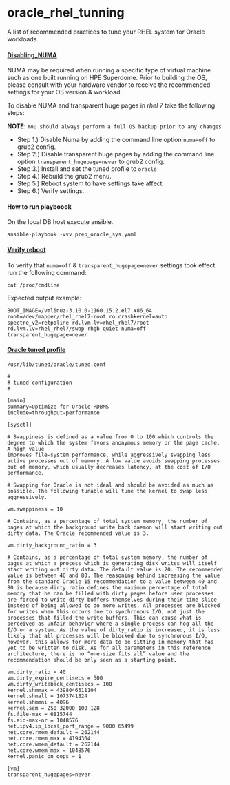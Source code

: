 # oracle_rhel_tunning
A list of recommended practices to tune your RHEL system for Oracle workloads.

#### [Disabling_NUMA](https://access.redhat.com/solutions/23216)

NUMA may be required when running a specific type of virtual machine such as one built running on HPE Superdome. Prior to building the OS, please consult with your hardware vendor to receive the recommended settings for your OS version & workload.

To disable NUMA and transparent huge pages in *rhel 7* take the following steps:

**NOTE**: `You should always perform a full OS backup prior to any changes`

- Step 1.) Disable Numa by adding the command line option `numa=off` to grub2 config.
- Step 2.) Disable transparent huge pages by adding the command line option `transparent_hugepage=never` to grub2 config.
- Step 3.) Install and set the tuned profile to `oracle`
- Step 4.) Rebuild the grub2 menu.
- Step 5.) Reboot system to have settings take affect.
- Step 6.) Verify settings.


#### How to run playboook

On the local DB host execute ansible.

```
ansible-playbook -vvv prep_oracle_sys.yaml
```

#### [Verify reboot](https://access.redhat.com/solutions/4968001)

To verify that `numa=off` & `transparent_hugepage=never` settings took effect run the following command:


```
cat /proc/cmdline 
```

Expected output example:

```
BOOT_IMAGE=/vmlinuz-3.10.0-1160.15.2.el7.x86_64 root=/dev/mapper/rhel_rhel7-root ro crashkernel=auto spectre_v2=retpoline rd.lvm.lv=rhel_rhel7/root rd.lvm.lv=rhel_rhel7/swap rhgb quiet numa=off transparent_hugepage=never
``` 

#### [Oracle tuned profile](https://www.mankier.com/7/tuned-profiles-oracle)


`/usr/lib/tuned/oracle/tuned.conf`

```
#
# tuned configuration
#

[main]
summary=Optimize for Oracle RDBMS
include=throughput-performance

[sysctl]

# Swappiness is defined as a value from 0 to 100 which controls the degree to which the system favors anonymous memory or the page cache. A high value
improves file-system performance, while aggressively swapping less active processes out of memory. A low value avoids swapping processes out of memory, which usually decreases latency, at the cost of I/O performance.
  
# Swapping for Oracle is not ideal and should be avoided as much as possible. The following tunable will tune the kernel to swap less aggressively.

vm.swappiness = 10

# Contains, as a percentage of total system memory, the number of pages at which the background write back daemon will start writing out dirty data. The Oracle recommended value is 3.

vm.dirty_background_ratio = 3

# Contains, as a percentage of total system memory, the number of pages at which a process which is generating disk writes will itself start writing out dirty data. The default value is 20. The recommended value is between 40 and 80. The reasoning behind increasing the value from the standard Oracle 15 recommendation to a value between 40 and 80 is because dirty ratio defines the maximum percentage of total memory that be can be filled with dirty pages before user processes are forced to write dirty buffers themselves during their time slice instead of being allowed to do more writes. All processes are blocked for writes when this occurs due to synchronous I/O, not just the processes that filled the write buffers. This can cause what is perceived as unfair behavior where a single process can hog all the I/O on a system. As the value of dirty_ratio is increased, it is less likely that all processes will be blocked due to synchronous I/O, however, this allows for more data to be sitting in memory that has yet to be written to disk. As for all parameters in this reference architecture, there is no “one-size fits all” value and the recommendation should be only seen as a starting point.

vm.dirty_ratio = 40
vm.dirty_expire_centisecs = 500
vm.dirty_writeback_centisecs = 100
kernel.shmmax = 4398046511104
kernel.shmall = 1073741824
kernel.shmmni = 4096
kernel.sem = 250 32000 100 128
fs.file-max = 6815744
fs.aio-max-nr = 1048576
net.ipv4.ip_local_port_range = 9000 65499
net.core.rmem_default = 262144
net.core.rmem_max = 4194304
net.core.wmem_default = 262144
net.core.wmem_max = 1048576
kernel.panic_on_oops = 1

[vm]
transparent_hugepages=never
```
